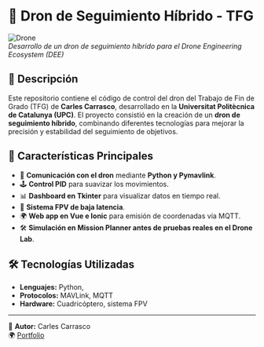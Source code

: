 # 📌 Dron de Seguimiento Híbrido - TFG

![Drone](https://upload.wikimedia.org/wikipedia/commons/3/3d/Quadcopter.jpg)  
*Desarrollo de un dron de seguimiento híbrido para el Drone Engineering Ecosystem (DEE)*

## 📝 Descripción
Este repositorio contiene el código de control del dron del Trabajo de Fin de Grado (TFG) de **Carles Carrasco**, desarrollado en la **Universitat Politècnica de Catalunya (UPC)**. El proyecto consistió en la creación de un **dron de seguimiento híbrido**, combinando diferentes tecnologías para mejorar la precisión y estabilidad del seguimiento de objetivos.

## 🚀 Características Principales
- 📡 **Comunicación con el dron** mediante **Python y Pymavlink**.
- 🕹 **Control PID** para suavizar los movimientos.
- 📊 **Dashboard en Tkinter** para visualizar datos en tiempo real.
- 🎥 **Sistema FPV de baja latencia**.
- 🌍 **Web app en Vue e Ionic** para emisión de coordenadas vía MQTT.
- 🛠 **Simulación en Mission Planner antes de pruebas reales en el Drone Lab**.

## 🛠 Tecnologías Utilizadas
- **Lenguajes:** Python,
- **Protocolos:** MAVLink, MQTT
- **Hardware:** Cuadricóptero, sistema FPV

---
📌 **Autor:** Carles Carrasco   
🌍 [Portfolio](https://github.com/carles2carrasco)
